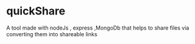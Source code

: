 # quickShare
 A tool made with nodeJs , express ,MongoDb that helps to share files via converting them into shareable links
